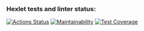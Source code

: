 ### Hexlet tests and linter status:

[![Actions Status](https://github.com/Natalyapdm/frontend-project-44/workflows/hexlet-check/badge.svg)](https://github.com/Natalyapdm/frontend-project-44/actions)
[![Maintainability](https://api.codeclimate.com/v1/badges/559c8d494ddd927128b9/maintainability)](https://codeclimate.com/github/Natalyapdm/frontend-project-44/maintainability)
[![Test Coverage](https://api.codeclimate.com/v1/badges/559c8d494ddd927128b9/test_coverage)](https://codeclimate.com/github/Natalyapdm/frontend-project-44/test_coverage)

